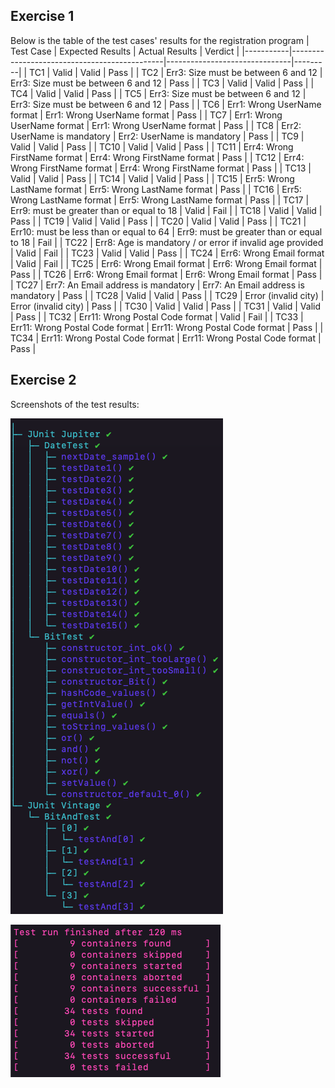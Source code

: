 ## Exercise 1
Below is the table of the test cases' results for the registration program
| Test Case | Expected Results                             | Actual Results                | Verdict |
|-----------|----------------------------------------------|-------------------------------|---------|
| TC1       | Valid                                        | Valid                         | Pass    |
| TC2       | Err3: Size must be between 6 and 12          | Err3: Size must be between 6 and 12 | Pass    |
| TC3       | Valid                                        | Valid                         | Pass    |
| TC4       | Valid                                        | Valid                         | Pass    |
| TC5       | Err3: Size must be between 6 and 12          | Err3: Size must be between 6 and 12 | Pass    |
| TC6       | Err1: Wrong UserName format                  | Err1: Wrong UserName format   | Pass    |
| TC7       | Err1: Wrong UserName format                  | Err1: Wrong UserName format   | Pass    |
| TC8       | Err2: UserName is mandatory                  | Err2: UserName is mandatory   | Pass    |
| TC9       | Valid                                        | Valid                         | Pass    |
| TC10      | Valid                                        | Valid                         | Pass    |
| TC11      | Err4: Wrong FirstName format                 | Err4: Wrong FirstName format  | Pass    |
| TC12      | Err4: Wrong FirstName format                 | Err4: Wrong FirstName format  | Pass    |
| TC13      | Valid                                        | Valid                         | Pass    |
| TC14      | Valid                                        | Valid                         | Pass    |
| TC15      | Err5: Wrong LastName format                  | Err5: Wrong LastName format   | Pass    |
| TC16      | Err5: Wrong LastName format                  | Err5: Wrong LastName format   | Pass    |
| TC17      | Err9: must be greater than or equal to 18    | Valid                         | Fail    |
| TC18      | Valid                                        | Valid                         | Pass    |
| TC19      | Valid                                        | Valid                         | Pass    |
| TC20      | Valid                                        | Valid                         | Pass    |
| TC21      | Err10: must be less than or equal to 64      | Err9: must be greater than or equal to 18 | Fail    |
| TC22      | Err8: Age is mandatory / or error if invalid age provided | Valid | Fail    |
| TC23      | Valid                                        | Valid                         | Pass    |
| TC24      | Err6: Wrong Email format                     | Valid                         | Fail    |
| TC25      | Err6: Wrong Email format                     | Err6: Wrong Email format      | Pass    |
| TC26      | Err6: Wrong Email format                     | Err6: Wrong Email format      | Pass    |
| TC27      | Err7: An Email address is mandatory          | Err7: An Email address is mandatory | Pass    |
| TC28      | Valid                                        | Valid                         | Pass    |
| TC29      | Error (invalid city)                         | Error (invalid city)          | Pass    |
| TC30      | Valid                                        | Valid                         | Pass    |
| TC31      | Valid                                        | Valid                         | Pass    |
| TC32      | Err11: Wrong Postal Code format              | Valid                         | Fail    |
| TC33      | Err11: Wrong Postal Code format              | Err11: Wrong Postal Code format | Pass    |
| TC34      | Err11: Wrong Postal Code format              | Err11: Wrong Postal Code format | Pass    |


## Exercise 2
Screenshots of the test results:

![alt text](https://github.com/Twoos123/seg3103_playground/blob/3223ccce02299b11dcd3d98a86ebc539f605c08b/lab02/assets/119907959-7f908080-bf1f-11eb-8fa4-65d7151500b4.png)

![alt text](https://github.com/Twoos123/seg3103_playground/blob/8f50aa00c82835cedf23ad0598232605773466a2/lab02/assets/119907967-83240780-bf1f-11eb-82f4-6b30cdaff35d.png)
